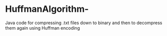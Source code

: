 # HuffmanAlgorithm-
Java code for compressing .txt files down to binary and then to decompress them again using Huffman encoding 
